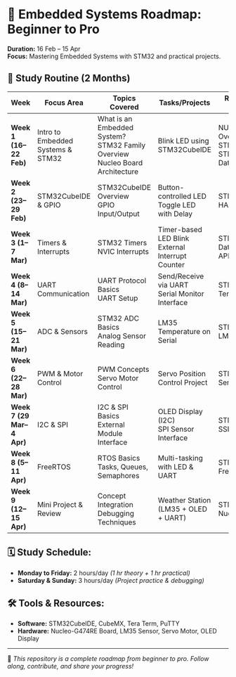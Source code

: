 # 🚀 Embedded Systems Roadmap: Beginner to Pro
**Duration:** 16 Feb – 15 Apr  
**Focus:** Mastering Embedded Systems with STM32 and practical projects.

## 📘 Study Routine (2 Months)
| **Week** | **Focus Area** | **Topics Covered** | **Tasks/Projects** | **Resources & Tools** |
|----------|---------------|-------------------|---------------------|---------------------|
| **Week 1 (16–22 Feb)** | Intro to Embedded Systems & STM32 | What is an Embedded System? <br> STM32 Family Overview <br> Nucleo Board Architecture | Blink LED using STM32CubeIDE | NUCLEO64 Overview, STM32CubeIDE, STM32G474 Datasheet |
| **Week 2 (23–29 Feb)** | STM32CubeIDE & GPIO | STM32CubeIDE Overview <br> GPIO Input/Output | Button-controlled LED <br> Toggle LED with Delay | STM32CubeIDE, HAL Library |
| **Week 3 (1–7 Mar)** | Timers & Interrupts | STM32 Timers <br> NVIC Interrupts | Timer-based LED Blink <br> External Interrupt Counter | STM32G474 Datasheet, HAL API |
| **Week 4 (8–14 Mar)** | UART Communication | UART Protocol Basics <br> UART Setup | Send/Receive via UART <br> Serial Monitor Interface | STM32CubeIDE, Tera Term |
| **Week 5 (15–21 Mar)** | ADC & Sensors | STM32 ADC Basics <br> Analog Sensor Reading | LM35 Temperature on Serial | STM32CubeIDE, LM35 Sensor |
| **Week 6 (22–28 Mar)** | PWM & Motor Control | PWM Concepts <br> Servo Motor Control | Servo Position Control Project | STM32CubeIDE, Servo Motor |
| **Week 7 (29 Mar–4 Apr)** | I2C & SPI | I2C & SPI Basics <br> External Module Interface | OLED Display (I2C) <br> SPI Sensor Interface | STM32CubeIDE, SSD1306 OLED |
| **Week 8 (5–11 Apr)** | FreeRTOS | RTOS Basics <br> Tasks, Queues, Semaphores | Multi-tasking with LED & UART | STM32CubeIDE, FreeRTOS |
| **Week 9 (12–15 Apr)** | Mini Project & Review | Concept Integration <br> Debugging Techniques | Weather Station (LM35 + OLED + UART) | STM32CubeIDE, Nucleo-G474 |

## 🗓️ Study Schedule:
- **Monday to Friday:** 2 hours/day *(1 hr theory + 1 hr practical)*
- **Saturday & Sunday:** 3 hours/day *(Project practice & debugging)*

## 🛠️ Tools & Resources:
- **Software:** STM32CubeIDE, CubeMX, Tera Term, PuTTY  
- **Hardware:** Nucleo-G474RE Board, LM35 Sensor, Servo Motor, OLED Display  

---
📌 *This repository is a complete roadmap from beginner to pro. Follow along, contribute, and share your progress!*

